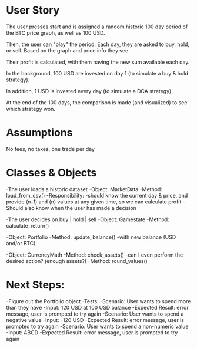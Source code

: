 # User Story

The user presses start and is assigned a random historic 100 day period of the BTC price graph, as well as 100 USD.

Then, the user can "play" the period: Each day, they are asked to buy, hold, or sell. Based on the graph and price info they see.

Their profit is calculated, with them having the new sum available each day.

In the background, 100 USD are invested on day 1 (to simulate a buy & hold strategy).

In addition, 1 USD is invested every day (to simulate a DCA strategy).

At the end of the 100 days, the comparison is made (and visualized) to see which strategy won.

# Assumptions

No fees, no taxes, one trade per day

# Classes & Objects

-The user loads a historic dataset
-Object: MarketData
-Method: load_from_csv()
-Responsibility:
-should know the current day & price, and provide (n-1) and (n) values at any given time, so we can calculate profit
-Should also know when the user has made a decision

-The user decides on buy | hold | sell
-Object: Gamestate
-Method: calculate_return()

-Object: Portfolio
-Method: update_balance()
-with new balance (USD and/or BTC)

-Object: CurrencyMath
-Method: check_assets()
-can I even perform the desired action? (enough assets?)
-Method: round_values()

# Next Steps:

-Figure out the Portfolio object
-Tests:
-Scenario: User wants to spend more than they have
-Input: 120 USD at 100 USD balance
-Expected Result: error message, user is prompted to try again
-Scenario: User wants to spend a negative value
-Input: -120 USD
-Expected Result: error message, user is prompted to try again
-Scenario: User wants to spend a non-numeric value
-Input: ABCD
-Expected Result: error message, user is prompted to try again
